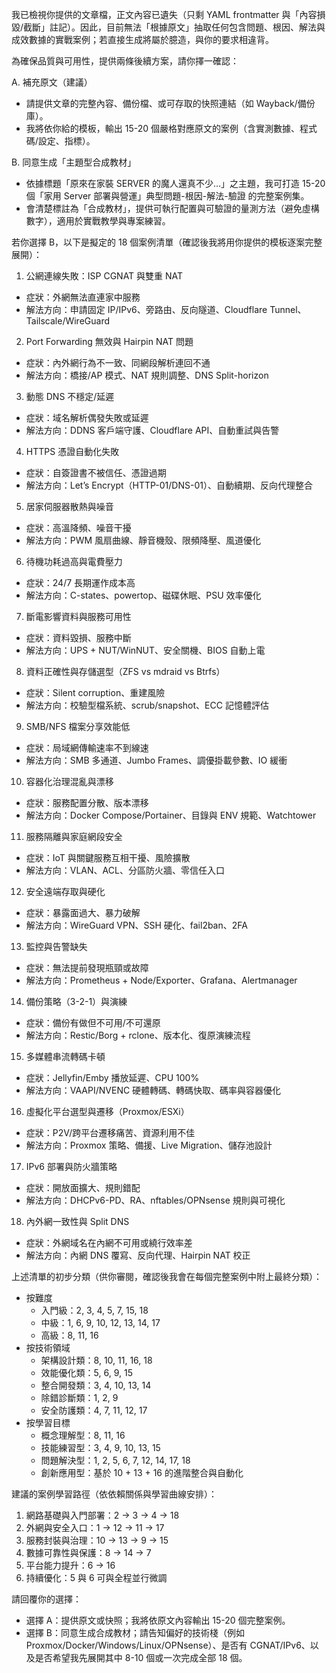 我已檢視你提供的文章檔，正文內容已遺失（只剩 YAML frontmatter 與「內容損毀/截斷」註記）。因此，目前無法「根據原文」抽取任何包含問題、根因、解法與成效數據的實戰案例；若直接生成將屬於臆造，與你的要求相違背。

為確保品質與可用性，提供兩條後續方案，請你擇一確認：

A. 補充原文（建議）
- 請提供文章的完整內容、備份檔、或可存取的快照連結（如 Wayback/備份庫）。
- 我將依你給的模板，輸出 15-20 個嚴格對應原文的案例（含實測數據、程式碼/設定、指標）。

B. 同意生成「主題型合成教材」
- 依據標題「原來在家裝 SERVER 的魔人還真不少…」之主題，我可打造 15-20 個「家用 Server 部署與營運」典型問題-根因-解法-驗證 的完整案例集。
- 會清楚標註為「合成教材」，提供可執行配置與可驗證的量測方法（避免虛構數字），適用於實戰教學與專案練習。

若你選擇 B，以下是擬定的 18 個案例清單（確認後我將用你提供的模板逐案完整展開）：

1) 公網連線失敗：ISP CGNAT 與雙重 NAT
- 症狀：外網無法直連家中服務
- 解法方向：申請固定 IP/IPv6、旁路由、反向隧道、Cloudflare Tunnel、Tailscale/WireGuard

2) Port Forwarding 無效與 Hairpin NAT 問題
- 症狀：內外網行為不一致、同網段解析連回不通
- 解法方向：橋接/AP 模式、NAT 規則調整、DNS Split-horizon

3) 動態 DNS 不穩定/延遲
- 症狀：域名解析偶發失敗或延遲
- 解法方向：DDNS 客戶端守護、Cloudflare API、自動重試與告警

4) HTTPS 憑證自動化失敗
- 症狀：自簽證書不被信任、憑證過期
- 解法方向：Let’s Encrypt（HTTP-01/DNS-01）、自動續期、反向代理整合

5) 居家伺服器散熱與噪音
- 症狀：高溫降頻、噪音干擾
- 解法方向：PWM 風扇曲線、靜音機殼、限頻降壓、風道優化

6) 待機功耗過高與電費壓力
- 症狀：24/7 長期運作成本高
- 解法方向：C-states、powertop、磁碟休眠、PSU 效率優化

7) 斷電影響資料與服務可用性
- 症狀：資料毀損、服務中斷
- 解法方向：UPS + NUT/WinNUT、安全關機、BIOS 自動上電

8) 資料正確性與存儲選型（ZFS vs mdraid vs Btrfs）
- 症狀：Silent corruption、重建風險
- 解法方向：校驗型檔系統、scrub/snapshot、ECC 記憶體評估

9) SMB/NFS 檔案分享效能低
- 症狀：局域網傳輸速率不到線速
- 解法方向：SMB 多通道、Jumbo Frames、調優掛載參數、IO 緩衝

10) 容器化治理混亂與漂移
- 症狀：服務配置分散、版本漂移
- 解法方向：Docker Compose/Portainer、目錄與 ENV 規範、Watchtower

11) 服務隔離與家庭網段安全
- 症狀：IoT 與關鍵服務互相干擾、風險擴散
- 解法方向：VLAN、ACL、分區防火牆、零信任入口

12) 安全遠端存取與硬化
- 症狀：暴露面過大、暴力破解
- 解法方向：WireGuard VPN、SSH 硬化、fail2ban、2FA

13) 監控與告警缺失
- 症狀：無法提前發現瓶頸或故障
- 解法方向：Prometheus + Node/Exporter、Grafana、Alertmanager

14) 備份策略（3-2-1）與演練
- 症狀：備份有做但不可用/不可還原
- 解法方向：Restic/Borg + rclone、版本化、復原演練流程

15) 多媒體串流轉碼卡頓
- 症狀：Jellyfin/Emby 播放延遲、CPU 100%
- 解法方向：VAAPI/NVENC 硬體轉碼、轉碼快取、碼率與容器優化

16) 虛擬化平台選型與遷移（Proxmox/ESXi）
- 症狀：P2V/跨平台遷移痛苦、資源利用不佳
- 解法方向：Proxmox 策略、備援、Live Migration、儲存池設計

17) IPv6 部署與防火牆策略
- 症狀：開放面擴大、規則錯配
- 解法方向：DHCPv6-PD、RA、nftables/OPNsense 規則與可視化

18) 內外網一致性與 Split DNS
- 症狀：外網域名在內網不可用或繞行效率差
- 解法方向：內網 DNS 覆寫、反向代理、Hairpin NAT 校正

上述清單的初步分類（供你審閱，確認後我會在每個完整案例中附上最終分類）：

- 按難度
  - 入門級：2, 3, 4, 5, 7, 15, 18
  - 中級：1, 6, 9, 10, 12, 13, 14, 17
  - 高級：8, 11, 16
- 按技術領域
  - 架構設計類：8, 10, 11, 16, 18
  - 效能優化類：5, 6, 9, 15
  - 整合開發類：3, 4, 10, 13, 14
  - 除錯診斷類：1, 2, 9
  - 安全防護類：4, 7, 11, 12, 17
- 按學習目標
  - 概念理解型：8, 11, 16
  - 技能練習型：3, 4, 9, 10, 13, 15
  - 問題解決型：1, 2, 5, 6, 7, 12, 14, 17, 18
  - 創新應用型：基於 10 + 13 + 16 的進階整合與自動化

建議的案例學習路徑（依依賴關係與學習曲線安排）：
1) 網路基礎與入門部署：2 → 3 → 4 → 18
2) 外網與安全入口：1 → 12 → 11 → 17
3) 服務封裝與治理：10 → 13 → 9 → 15
4) 數據可靠性與保護：8 → 14 → 7
5) 平台能力提升：6 → 16
6) 持續優化：5 與 6 可與全程並行微調

請回覆你的選擇：
- 選擇 A：提供原文或快照；我將依原文內容輸出 15-20 個完整案例。
- 選擇 B：同意生成合成教材；請告知偏好的技術棧（例如 Proxmox/Docker/Windows/Linux/OPNsense）、是否有 CGNAT/IPv6、以及是否希望我先展開其中 8-10 個或一次完成全部 18 個。